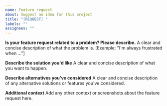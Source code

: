 ```yaml
---
name: Feature request
about: Suggest an idea for this project
title: "[REQUEST] "
labels: ""
assignees: ""
---
```


**Is your feature request related to a problem? Please describe.** A clear and
concise description of what the problem is. [Example: "I'm always frustrated
when ..."]

**Describe the solution you'd like** A clear and concise description of what
you want to happen.

**Describe alternatives you've considered** A clear and concise description of
any alternative solutions or features you've considered.

**Additional context** Add any other context or screenshots about the feature
request here.
